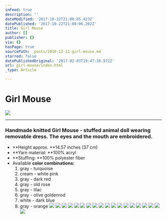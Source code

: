 ```yaml
---
inFeed: true
description: ''
dateModified: '2017-10-22T21:08:05.423Z'
datePublished: '2017-10-22T21:08:06.202Z'
title: Girl Mouse
author: []
publisher: {}
via: {}
hasPage: true
sourcePath: _posts/2016-12-11-girl-mouse.md
starred: false
datePublishedOriginal: '2017-02-03T19:47:30.972Z'
url: girl-mouse/index.html
_type: Article

---
```

# **Girl Mouse**
![](https://the-grid-user-content.s3-us-west-2.amazonaws.com/8a6c6b9f-5c12-4b6a-8026-e1b9cff5e66a.jpg)

---

### Handmade knitted **Girl Mouse** - stuffed animal doll wearing removable dress. The eyes and the mouth are embroidered.

* **Height approx. **14.57 inches (37 cm)
* **Yarn material: **100% acryl
* **Stuffing: **100% polyester fiber
* Available **color combinations:**
  1. gray - turquoise
  2. cream - white pink
  3. gray - dark red
  4. gray - old rose
  5. gray - lilac
  6. gray - olive goldenrod
  7. white - dark blue
  8. gray - orange
![](https://the-grid-user-content.s3-us-west-2.amazonaws.com/21a80e1c-4f7e-40f9-bb14-70e9bec98a3c.jpg)
![](https://the-grid-user-content.s3-us-west-2.amazonaws.com/e548296c-5f07-4386-be0f-2f6c111c780b.jpg)
![](https://the-grid-user-content.s3-us-west-2.amazonaws.com/5e65c8b4-0e5e-4bad-9480-54e0a505c540.jpg)
![](https://the-grid-user-content.s3-us-west-2.amazonaws.com/9ef7e22d-6621-4138-9724-9af982d945ce.jpg)
![](https://the-grid-user-content.s3-us-west-2.amazonaws.com/95b5d97e-91db-4717-94d0-060eca8fb112.jpg)
![](https://the-grid-user-content.s3-us-west-2.amazonaws.com/3400d66c-c694-4f4f-8be3-42ffe7677b60.jpg)
![](https://the-grid-user-content.s3-us-west-2.amazonaws.com/af6d2185-2b9a-46ec-8755-26ef2e4758ff.jpg)
![](https://the-grid-user-content.s3-us-west-2.amazonaws.com/2205a283-b3e9-403c-957b-f31c0eb9fd82.jpg)
![](https://the-grid-user-content.s3-us-west-2.amazonaws.com/7c52bfe8-da85-4688-861b-8a742c14d220.jpg)
![](https://the-grid-user-content.s3-us-west-2.amazonaws.com/bf5bc5a2-1e02-4eaa-8463-65f4390db934.jpg)
![](https://the-grid-user-content.s3-us-west-2.amazonaws.com/946a48b4-af73-4105-9dd4-6048eeca2dd3.jpg)
![](https://the-grid-user-content.s3-us-west-2.amazonaws.com/47135b81-5b6a-402c-bf67-27197c376ce2.jpg)
![](https://the-grid-user-content.s3-us-west-2.amazonaws.com/2bc590b4-c6f7-41fa-9654-ecd2cb7de86a.jpg)
![](https://the-grid-user-content.s3-us-west-2.amazonaws.com/9ec0a0cf-5764-4019-98bc-136ac6447ec4.jpg)
![](https://the-grid-user-content.s3-us-west-2.amazonaws.com/018b3449-dc6c-4be9-ab2d-440e8b42899c.jpg)
![](https://the-grid-user-content.s3-us-west-2.amazonaws.com/d226ea98-9a6f-4514-8578-0548feb907fb.jpg)
![](https://the-grid-user-content.s3-us-west-2.amazonaws.com/3d1537fc-688a-44f4-a159-91bf916476b0.jpg)
![](https://the-grid-user-content.s3-us-west-2.amazonaws.com/67981d39-ed9d-445d-b359-56feb777562a.jpg)
![](https://the-grid-user-content.s3-us-west-2.amazonaws.com/f18882e9-2d57-4a50-ae60-f5a72c4a390b.jpg)